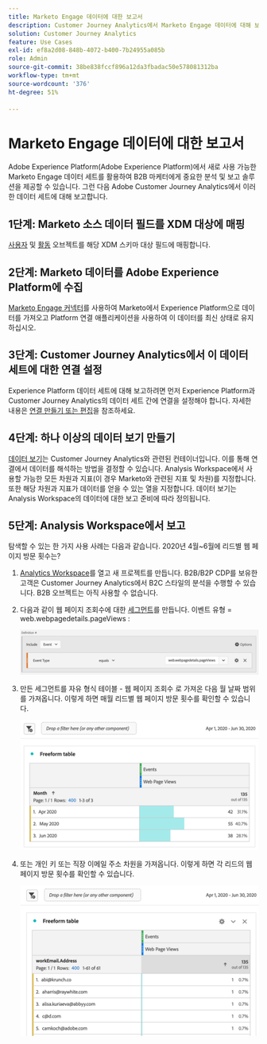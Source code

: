 ```yaml
---
title: Marketo Engage 데이터에 대한 보고서
description: Customer Journey Analytics에서 Marketo Engage 데이터에 대해 보고하는 방법을 알아봅니다
solution: Customer Journey Analytics
feature: Use Cases
exl-id: ef8a2d08-848b-4072-b400-7b24955a085b
role: Admin
source-git-commit: 38be838fccf896a12da3fbadac50e578081312ba
workflow-type: tm+mt
source-wordcount: '376'
ht-degree: 51%

---
```


# Marketo Engage 데이터에 대한 보고서

Adobe Experience Platform(Adobe Experience Platform)에서 새로 사용 가능한 Marketo Engage 데이터 세트를 활용하여 B2B 마케터에게 중요한 분석 및 보고 솔루션을 제공할 수 있습니다. 그런 다음 Adobe Customer Journey Analytics에서 이러한 데이터 세트에 대해 보고합니다.

## 1단계: Marketo 소스 데이터 필드를 XDM 대상에 매핑

[사용자](https://experienceleague.adobe.com/docs/experience-platform/sources/connectors/adobe-applications/mapping/marketo.html?lang=ko#persons) 및 [활동](https://experienceleague.adobe.com/docs/experience-platform/sources/connectors/adobe-applications/mapping/marketo.html?lang=ko#activities) 오브젝트를 해당 XDM 스키마 대상 필드에 매핑합니다.

## 2단계: Marketo 데이터를 Adobe Experience Platform에 수집

[Marketo Engage 커넥터](https://experienceleague.adobe.com/docs/experience-platform/sources/connectors/adobe-applications/marketo/marketo.html?lang=ko)를 사용하여 Marketo에서 Experience Platform으로 데이터를 가져오고 Platform 연결 애플리케이션을 사용하여 이 데이터를 최신 상태로 유지하십시오.

## 3단계: Customer Journey Analytics에서 이 데이터 세트에 대한 연결 설정

Experience Platform 데이터 세트에 대해 보고하려면 먼저 Experience Platform과 Customer Journey Analytics의 데이터 세트 간에 연결을 설정해야 합니다. 자세한 내용은 [연결 만들기 또는 편집](https://experienceleague.adobe.com/docs/analytics-platform/using/cja-connections/create-connection.html?lang=ko)을 참조하세요.

## 4단계: 하나 이상의 데이터 보기 만들기

[데이터 보기](/help/data-views/data-views.md)는 Customer Journey Analytics와 관련된 컨테이너입니다. 이를 통해 연결에서 데이터를 해석하는 방법을 결정할 수 있습니다. Analysis Workspace에서 사용할 가능한 모든 차원과 지표(이 경우 Marketo와 관련된 지표 및 차원)를 지정합니다. 또한 해당 차원과 지표가 데이터를 얻을 수 있는 열을 지정합니다. 데이터 보기는 Analysis Workspace의 데이터에 대한 보고 준비에 따라 정의됩니다.

## 5단계: Analysis Workspace에서 보고

탐색할 수 있는 한 가지 사용 사례는 다음과 같습니다. 2020년 4월~6월에 리드별 웹 페이지 방문 횟수는?

1. [Analytics Workspace](/help/analysis-workspace/home.md)를 열고 새 프로젝트를 만듭니다.
B2B/B2P CDP를 보유한 고객은 Customer Journey Analytics에서 B2C 스타일의 분석을 수행할 수 있습니다. B2B 오브젝트는 아직 사용할 수 없습니다.

1. 다음과 같이 웹 페이지 조회수에 대한 [세그먼트](/help/components/segments/seg-create.md)를 만듭니다. 이벤트 유형 = web.webpagedetails.pageViews :

   ![이벤트 및 이벤트 유형을 표시하는 정의 창](../assets/marketo-filter.png)

1. 만든 세그먼트를 자유 형식 테이블 - 웹 페이지 조회수 로 가져온 다음 월 날짜 범위를 가져옵니다. 이렇게 하면 매월 리드별 웹 페이지 방문 횟수를 확인할 수 있습니다.

   ![월별 이벤트를 보여 주는 자유 형식 테이블.](../assets/marketo-freeform.png)

1. 또는 개인 키 또는 직장 이메일 주소 차원을 가져옵니다. 이렇게 하면 각 리드의 웹 페이지 방문 횟수를 확인할 수 있습니다.

   ![이벤트 및 workEmail.Address 및 웹 페이지 보기를 표시하는 자유 형식 테이블.](../assets/marketo-freeform2.png)
